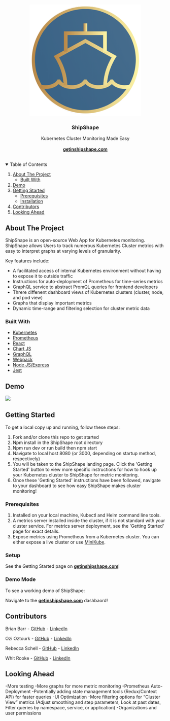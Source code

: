 <!-- PROJECT LOGO -->
<br />
<p align="center">
  <a href="https://github.com/oslabs-beta/ShipShape">
    <img src="./client/assets/ShipShapeLogo.png" alt="Logo" length="350px" width="350px">
  </a>

  <h3 align="center">ShipShape</h3>

  <p align="center">
    Kubernetes Cluster Monitoring Made Easy
    <br /><br />
    <a href="https://www.getinshipshape.com/"><strong>getinshipshape.com</strong></a>
    <br />
    <br />
   
  </p>
</p>

<!-- TABLE OF CONTENTS -->
<details open="open">
  <summary>Table of Contents</summary>
  <ol>
    <li>
      <a href="#about-the-project">About The Project</a>
      <ul>
        <li><a href="#built-with">Built With</a></li>
      </ul>
    </li>
    <li>
      <a href="#demo">Demo</a>
    </li>
    <li>
      <a href="#getting-started">Getting Started</a>
      <ul>
        <li><a href="#prerequisites">Prerequisites</a></li>
        <li><a href="#installation">Installation</a></li>
      </ul>
    </li>
    <li><a href="#contributors">Contributors</a></li>
    <li><a href="#looking-ahead">Looking Ahead</a></li>
  </ol>
</details>

<!-- ABOUT THE PROJECT -->

## About The Project

ShipShape is an open-source Web App for Kubernetes monitoring. ShipShape allows Users to track numerous Kubernetes Cluster metrics with easy to interpret graphs at varying levels of granularity.

Key features include:

<!-- * User authentication and authorization -->

- A facilitated access of internal Kubernetes environment without having to expose it to outside traffic
- Instructions for auto-deployment of Prometheus for time-series metrics
- GraphQL service to abstract PromQL queries for frontend developers
- Threre diffenent dashboard views of Kubernetes clusters (cluster, node, and pod view)
- Graphs that display important metrics
- Dynamic time-range and filtering selection for cluster metric data

### Built With

- [Kubernetes](https://kubernetes.io/)
- [Prometheus](https://prometheus.io/)
- [React](https://reactjs.org/)
- [Chart JS](https://www.chartjs.org/)
- [GraphQL](https://graphql.org)
- [Webpack](https://webpack.js.org/)
- [Node JS/Express](https://nodejs.dev)
- [Jest](https://jestjs.io/)


## Demo


![](./client/assets/ShipShapeReadmeDemo.gif)
## Getting Started

To get a local copy up and running, follow these steps:

1. Fork and/or clone this repo to get started
2. Npm install in the ShipShape root directory
3. Npm run dev or run build then npm start
4. Navigate to local host 8080 (or 3000, depending on startup method, respectively)
5. You will be taken to the ShipShape landing page. Click the 'Getting Started' button to view more specific instructions for how to hook up your Kubernetes cluster to ShipShape for metric monitoring.
6. Once these 'Getting Started' instructions have been followed, navigate to your dashboard to see how easy ShipShape makes cluster monitoring!

### Prerequisites

1.  Installed on your local machine, Kubectl and Helm command line tools.
2.  A metrics server installed inside the cluster, if it is not standard with your cluster service. For metrics server deployment, see the 'Getting Started' page for exact details.
3.  Expose metrics using Prometheus from a Kubernetes cluster. You can either expose a live cluster or use [MiniKube](https://minikube.sigs.k8s.io/docs/start/).

### Setup

See the Getting Started page on <a href="https://www.getinshipshape.com/"><strong>getinshipshape.com</strong></a>!

### Demo Mode

To see a working demo of ShipShape:

Navigate to the <a href="https://www.getinshipshape.com/"><strong>getinshipshape.com</strong></a> dashbaord!

<!-- CONTRIBUTORS -->

## Contributors

Brian Barr - [GitHub](https://github.com/BarrBrian/) - [LinkedIn](https://www.linkedin.com/in/barrbrian/)

Ozi Oztourk - [GitHub](https://github.com/ozi-oztrk/) - [LinkedIn](https://www.linkedin.com/in/ozi-oztourk/)

Rebecca Schell - [GitHub](https://github.com/rschelly/) - [LinkedIn](https://www.linkedin.com/in/rschelly/)

Whit Rooke - [GitHub](https://github.com/Whitrooke) - [LinkedIn](https://www.linkedin.com/in/whit-rooke)

## Looking Ahead

-More testing
-More graphs for more metric monitoring 
-Prometheus Auto-Deployment
-Potentially adding state management tools (Redux/Context API) for faster queries
-UI Optimization 
-More filtering options for “Cluster View” metrics (Adjust smoothing and step parameters, Look at past dates, Filter queries by namespace, service, or application)
-Organizations and user permissions


